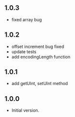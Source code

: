 ## 1.0.3

- fixed array bug

## 1.0.2

- offset increment bug fixed
- update tests
- add encodingLength function

## 1.0.1

- add getUInt, setUInt method

## 1.0.0

- Initial version.
